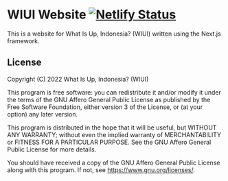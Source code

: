 # WIUI Website [![Netlify Status](https://api.netlify.com/api/v1/badges/3c1c474c-98b8-4612-aaf7-9b7dc5b8c51c/deploy-status)](https://app.netlify.com/sites/wiui/deploys)

This is a website for What Is Up, Indonesia? (WIUI) written using the Next.js framework.

## License

Copyright (C) 2022 What Is Up, Indonesia? (WIUI)

This program is free software: you can redistribute it and/or modify
it under the terms of the GNU Affero General Public License as published
by the Free Software Foundation, either version 3 of the License, or
(at your option) any later version.

This program is distributed in the hope that it will be useful,
but WITHOUT ANY WARRANTY; without even the implied warranty of
MERCHANTABILITY or FITNESS FOR A PARTICULAR PURPOSE.  See the
GNU Affero General Public License for more details.

You should have received a copy of the GNU Affero General Public License
along with this program.  If not, see <https://www.gnu.org/licenses/>.
